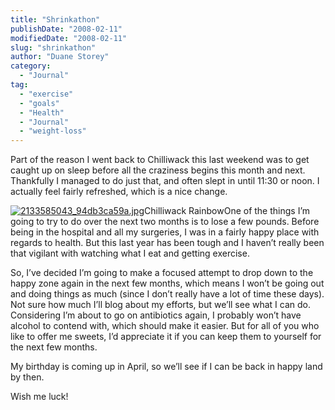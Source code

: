 ```yaml
---
title: "Shrinkathon"
publishDate: "2008-02-11"
modifiedDate: "2008-02-11"
slug: "shrinkathon"
author: "Duane Storey"
category:
  - "Journal"
tag:
  - "exercise"
  - "goals"
  - "Health"
  - "Journal"
  - "weight-loss"
---
```


Part of the reason I went back to Chilliwack this last weekend was to get caught up on sleep before all the craziness begins this month and next. Thankfully I managed to do just that, and often slept in until 11:30 or noon. I actually feel fairly refreshed, which is a nice change.

[![2133585043_94db3ca59a.jpg](http://www.migratorynerd.com/wp-content/uploads/2008/02/2133585043_94db3ca59a.jpg)](http://www.migratorynerd.com/2008/02/shrinkathon/909/ "2133585043_94db3ca59a.jpg")Chilliwack RainbowOne of the things I’m going to try to do over the next two months is to lose a few pounds. Before being in the hospital and all my surgeries, I was in a fairly happy place with regards to health. But this last year has been tough and I haven’t really been that vigilant with watching what I eat and getting exercise.

So, I’ve decided I’m going to make a focused attempt to drop down to the happy zone again in the next few months, which means I won’t be going out and doing things as much (since I don’t really have a lot of time these days). Not sure how much I’ll blog about my efforts, but we’ll see what I can do. Considering I’m about to go on antibiotics again, I probably won’t have alcohol to contend with, which should make it easier. But for all of you who like to offer me sweets, I’d appreciate it if you can keep them to yourself for the next few months.

My birthday is coming up in April, so we’ll see if I can be back in happy land by then.

Wish me luck!